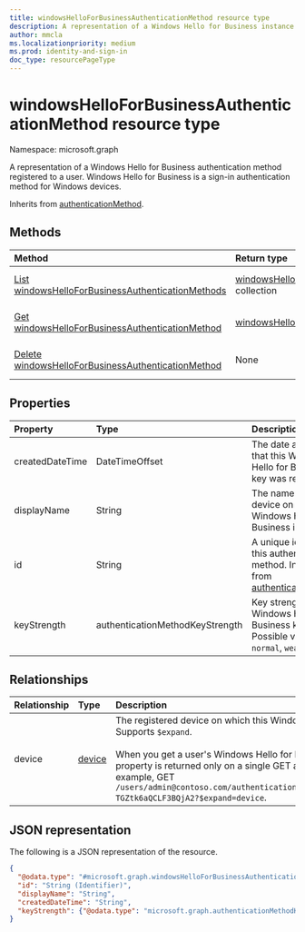 ```yaml
---
title: windowsHelloForBusinessAuthenticationMethod resource type
description: A representation of a Windows Hello for Business instance registered to a user. Windows Hello for Business is a sign-in authentication method.
author: mmcla
ms.localizationpriority: medium
ms.prod: identity-and-sign-in
doc_type: resourcePageType
---
```


# windowsHelloForBusinessAuthenticationMethod resource type

Namespace: microsoft.graph

A representation of a Windows Hello for Business authentication method registered to a user. Windows Hello for Business is a sign-in authentication method for Windows devices.

Inherits from [authenticationMethod](../resources/authenticationmethod.md).

## Methods

| Method                                                                                                             | Return type                                                                                                           | Description                                                                                                                                                   |
| :----------------------------------------------------------------------------------------------------------------- | :-------------------------------------------------------------------------------------------------------------------- | :------------------------------------------------------------------------------------------------------------------------------------------------------------ |
| [List windowsHelloForBusinessAuthenticationMethods](../api/windowshelloforbusinessauthenticationmethod-list.md)    | [windowsHelloForBusinessAuthenticationMethod](../resources/windowshelloforbusinessauthenticationmethod.md) collection | Get a list of the [windowsHelloForBusinessAuthenticationMethod](../resources/windowshelloforbusinessauthenticationmethod.md) objects and their properties.    |
| [Get windowsHelloForBusinessAuthenticationMethod](../api/windowshelloforbusinessauthenticationmethod-get.md)       | [windowsHelloForBusinessAuthenticationMethod](../resources/windowshelloforbusinessauthenticationmethod.md)            | Read the properties and relationships of a [windowsHelloForBusinessAuthenticationMethod](../resources/windowshelloforbusinessauthenticationmethod.md) object. |
| [Delete windowsHelloForBusinessAuthenticationMethod](../api/windowshelloforbusinessauthenticationmethod-delete.md) | None                                                                                                                  | Deletes a [windowsHelloForBusinessAuthenticationMethod](../resources/windowshelloforbusinessauthenticationmethod.md) object.                                  |

## Properties

| Property        | Type                            | Description                                                                                                                     |
| :-------------- | :------------------------------ | :------------------------------------------------------------------------------------------------------------------------------ |
| createdDateTime | DateTimeOffset                  | The date and time that this Windows Hello for Business key was registered.                                                      |
| displayName     | String                          | The name of the device on which Windows Hello for Business is registered                                                        |
| id              | String                          | A unique identifier for this authentication method. Inherited from [authenticationMethod](../resources/authenticationmethod.md) |
| keyStrength     | authenticationMethodKeyStrength | Key strength of this Windows Hello for Business key. Possible values are: `normal`, `weak`, `unknown`.                          |

## Relationships

| Relationship | Type                             | Description                                                                                                                                                                                                                                                                                                                                                                                            |
| :----------- | :------------------------------- | :----------------------------------------------------------------------------------------------------------------------------------------------------------------------------------------------------------------------------------------------------------------------------------------------------------------------------------------------------------------------------------------------------- |
| device       | [device](../resources/device.md) | The registered device on which this Windows Hello for Business key resides. Supports `$expand`. <br/><br/>When you get a user's Windows Hello for Business registration information, this property is returned only on a single GET and when you specify `?$expand`. For example, GET `/users/admin@contoso.com/authentication/windowsHelloForBusinessMethods/_jpuR-TGZtk6aQCLF3BQjA2?$expand=device`. |

## JSON representation

The following is a JSON representation of the resource.

<!-- {
  "blockType": "resource",
  "keyProperty": "id",
  "@odata.type": "microsoft.graph.windowsHelloForBusinessAuthenticationMethod",
  "baseType": "microsoft.graph.authenticationMethod",
  "openType": false
}
-->

```json
{
  "@odata.type": "#microsoft.graph.windowsHelloForBusinessAuthenticationMethod",
  "id": "String (Identifier)",
  "displayName": "String",
  "createdDateTime": "String",
  "keyStrength": {"@odata.type": "microsoft.graph.authenticationMethodKeyStrength"}
}
```
